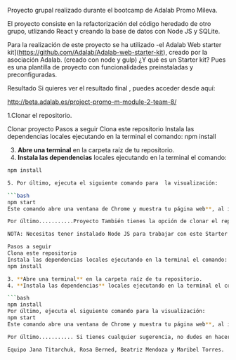 Proyecto grupal realizado durante el bootcamp de Adalab Promo Mileva. 

El proyecto consiste en la refactorización del código heredado de otro grupo, utlizando React y creando la base de datos con Node JS y SQLite.

Para la realización de este proyecto se ha utilizado -el Adalab Web starter kit](https://github.com/Adalab/Adalab-web-starter-kit), creado por la asociación Adalab. (creado con node y gulp) ¿Y qué es un Starter kit? Pues es una plantilla de proyecto con funcionalidades preinstaladas y preconfiguradas.

Resultado
Si quieres ver el resultado final , puedes acceder desde aquí:

http://beta.adalab.es/project-promo-m-module-2-team-8/

1.Clonar el repositorio.

Clonar proyecto
Pasos a seguir
Clona este repositorio
Instala las dependencias locales ejecutando en la terminal el comando:
npm install

3. **Abre una terminal** en la carpeta raíz de tu repositorio.
4. **Instala las dependencias** locales ejecutando en la terminal el comando:

```bash
npm install

5. Por último, ejecuta el siguiente comando para  la visualización:

```bash
npm start
Este comando abre una ventana de Chrome y muestra tu página web**, al igual que hace el plugin de VS Code Live Server (Go live).

Por último...........Proyecto También tienes la opción de clonar el repositorio para mirar el código desde tu editor

NOTA: Necesitas tener instalado Node JS para trabajar con este Starter Kit:

Pasos a seguir
Clona este repositorio
Instala las dependencias locales ejecutando en la terminal el comando:
npm install

3. **Abre una terminal** en la carpeta raíz de tu repositorio.
4. **Instala las dependencias** locales ejecutando en la terminal el comando:

```bash
npm install
Por último, ejecuta el siguiente comando para la visualización:
npm start
Este comando abre una ventana de Chrome y muestra tu página web**, al igual que hace el plugin de VS Code Live Server (Go live).

Por último........... Si tienes cualquier sugerencia, no dudes en hacer PR!! toda posibilidad de mejora es bienvenida!!:)

Equipo Jana Titarchuk, Rosa Berned, Beatriz Mendoza y Maribel Torres.
